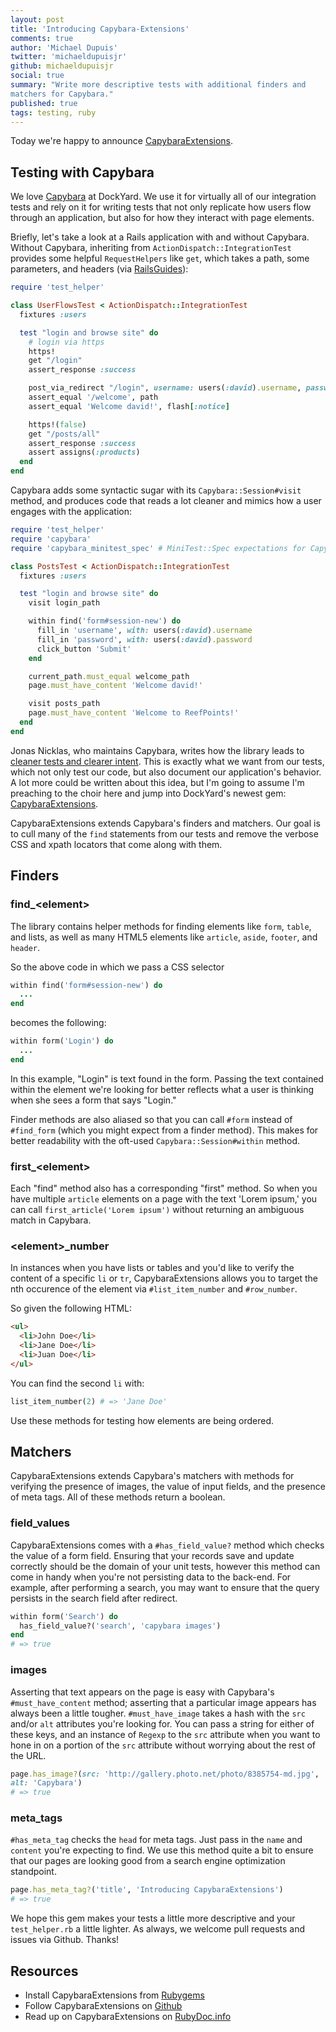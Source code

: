 ```yaml
---
layout: post
title: 'Introducing Capybara-Extensions'
comments: true
author: 'Michael Dupuis'
twitter: 'michaeldupuisjr'
github: michaeldupuisjr
social: true
summary: "Write more descriptive tests with additional finders and
matchers for Capybara."
published: true
tags: testing, ruby
---
```


Today we're happy to announce [CapybaraExtensions](https://github.com/dockyard/capybara-extensions).

## Testing with Capybara
We love [Capybara](https://github.com/jnicklas/capybara) at DockYard. We use it for virtually all of our integration tests and
rely on it for writing tests that not only replicate how users flow
through an application, but also for how they interact with page
elements.

Briefly, let's take a look at a Rails application with and without
Capybara. Without Capybara, inheriting from `ActionDispatch::IntegrationTest` provides
some helpful `RequestHelpers` like `get`, which takes a path, some
parameters, and headers (via [RailsGuides](http://guides.rubyonrails.org/testing.html#integration-testing-examples)):

```ruby
require 'test_helper'

class UserFlowsTest < ActionDispatch::IntegrationTest
  fixtures :users

  test "login and browse site" do
    # login via https
    https!
    get "/login"
    assert_response :success

    post_via_redirect "/login", username: users(:david).username, password: users(:david).password
    assert_equal '/welcome', path
    assert_equal 'Welcome david!', flash[:notice]

    https!(false)
    get "/posts/all"
    assert_response :success
    assert assigns(:products)
  end
end
```

Capybara adds some syntactic sugar with its
`Capybara::Session#visit` method, and produces code that reads a lot cleaner and mimics
how a user engages with the application:

```ruby
require 'test_helper'
require 'capybara'
require 'capybara_minitest_spec' # MiniTest::Spec expectations for Capybara

class PostsTest < ActionDispatch::IntegrationTest
  fixtures :users

  test "login and browse site" do
    visit login_path

    within find('form#session-new') do
      fill_in 'username', with: users(:david).username
      fill_in 'password', with: users(:david).password
      click_button 'Submit'
    end

    current_path.must_equal welcome_path
    page.must_have_content 'Welcome david!'

    visit posts_path
    page.must_have_content 'Welcome to ReefPoints!'
  end
end
```

Jonas Nicklas, who maintains Capybara, writes how the library leads to [cleaner tests and clearer intent](http://www.elabs.se/blog/51-simple-tricks-to-clean-up-your-capybara-tests). This is exactly what we
want from our tests, which not only test our code, but also
document our application's behavior. A lot more could be written about
this idea, but I'm going to assume I'm preaching to the choir here and
jump into DockYard's newest gem:
[CapybaraExtensions](https://rubygems.org/gems/capybara-extensions).

CapybaraExtensions extends Capybara's finders and matchers. Our goal is
to cull many of the `find` statements from our tests and remove the
verbose CSS and
xpath locators that come along with them.

## Finders
### find_\<element\>
The library contains helper
methods for finding elements like `form`, `table`, and lists, as well as
many HTML5 elements like `article`, `aside`, `footer`, and `header`.

So the above code in which we pass a CSS selector

```ruby
within find('form#session-new') do
  ...
end
```
becomes the following:

```ruby
within form('Login') do
  ...
end
```

In this example, "Login" is text found in the form. Passing the text contained within the element we're looking for better reflects what a user is thinking when she sees a form that
says "Login."

Finder methods are also aliased so that you can call `#form`
instead of `#find_form` (which you might expect from a finder method).
This makes for better readability with the oft-used `Capybara::Session#within` method.

### first_\<element\>
Each "find" method also has a corresponding "first" method. So when you
have multiple `article` elements on a page with the text 'Lorem ipsum,' you can call
`first_article('Lorem ipsum')` without returning an ambiguous match in
Capybara.

### \<element\>_number
In instances when you have lists or tables and you'd like to verify the
content of a specific `li` or `tr`, CapybaraExtensions allows
you to target the nth occurence of the element via
`#list_item_number` and `#row_number`.

So given the following HTML:

```html
<ul>
  <li>John Doe</li>
  <li>Jane Doe</li>
  <li>Juan Doe</li>
</ul>
```

You can find the second `li` with:

```ruby
list_item_number(2) # => 'Jane Doe'
```

Use these methods for testing how elements are being ordered.

## Matchers
CapybaraExtensions extends Capybara's matchers with methods for
verifying the presence of images, the value of input fields, and the
presence of meta tags. All of these methods return a boolean.

### field_values
CapybaraExtensions comes with a `#has_field_value?` method which checks
the value of a form field. Ensuring that your records save and update
correctly should be the domain of your unit tests, however this method
can come in handy when you're not persisting data to the back-end. For
example, after performing a search, you may want to ensure that the
query persists in the search field after redirect.

```ruby
within form('Search') do
  has_field_value?('search', 'capybara images')
end
# => true
```
### images
Asserting that text appears on the page is easy with Capybara's
`#must_have_content` method; asserting
that a particular image appears has always been a little tougher.
`#must_have_image` takes a hash with the `src` and/or `alt` attributes
you're looking for. You can pass a string for either of these keys, and
an instance of `Regexp` to the `src` attribute when you want to hone in
on a portion of the `src` attribute without worrying about the rest of
the URL.

```ruby
page.has_image?(src: 'http://gallery.photo.net/photo/8385754-md.jpg',
alt: 'Capybara')
# => true
```

### meta_tags
`#has_meta_tag` checks the `head` for meta tags. Just pass in the `name`
and `content` you're expecting to find. We use this method quite a bit to ensure that our pages are looking good
from a search engine optimization standpoint.

```ruby
page.has_meta_tag?('title', 'Introducing CapybaraExtensions')
# => true
```

We hope this gem makes your tests a little more descriptive and your `test_helper.rb` a little lighter. As always, we welcome pull requests and issues via Github. Thanks!

## Resources
* Install CapybaraExtensions from [Rubygems](http://rubygems.org/gems/capybara-extensions)
* Follow CapybaraExtensions on [Github](https://github.com/dockyard/capybara-extensions)
* Read up on CapybaraExtensions on
[RubyDoc.info](http://rubydoc.info/gems/capybara-extensions/frames)

